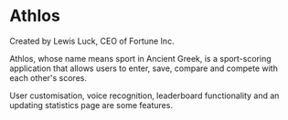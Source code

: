 # Athlos
Created by Lewis Luck, CEO of Fortune Inc.

Athlos, whose name means sport in Ancient Greek, is a sport-scoring application that allows users to enter, save, compare and compete with each other's scores.

User customisation, voice recognition, leaderboard functionality and an updating statistics page are some features. 
